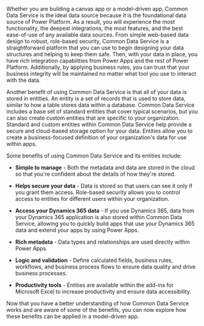 Whether you are building a canvas app or a model-driven app, Common
Data Service is the ideal data source because it is
the foundational data source of Power Platform. As a result, you will
experience the most functionality, the deepest integrations, the most features,
and the best ease-of-use of any available data sources. From
simple web-based data design to robust, role-based security, 
Common Data Service is a straightforward platform that you can use to begin designing your
data structures and helping to keep them safe. Then, with your data in place, you
have rich integration capabilities from Power Apps and the rest of 
Power Platform. Additionally, by applying business rules, you can trust that your
business integrity will be maintained no matter what tool you use to
interact with the data.

Another benefit of using Common Data Service is that all
of your data is stored in entities. An entity is a set of records that is used
to store data, similar to how a table stores data within a database.
Common Data Service includes a base set of standard entities that cover
typical scenarios, but you can also create custom entities that are specific to
your organization. Standard and custom entities within Common Data
Service help provide a secure and cloud-based storage option for your data.
Entities allow you to create a business-focused definition of your
organization's data for use within apps. 

Some benefits of using Common Data Service and its entities include:

-   **Simple to manage** - Both the metadata and data are stored in the
    cloud so that you're confident about the details of how they're
    stored.

-   **Helps secure your data** - Data is stored so that users can see
    it only if you grant them access. Role-based security allows you to
    control access to entities for different users within your
    organization.

-   **Access your Dynamics 365 data** - If you use Dynamics 365, data 
    from your Dynamics 365 application is also stored within Common Data 
    Service, allowing you to quickly build apps that use your 
    Dynamics 365 data and extend your apps by using Power Apps.

-   **Rich metadata** - Data types and relationships are used
    directly within Power Apps.

-   **Logic and validation** - Define calculated fields, business
    rules, workflows, and business process flows to ensure data quality
    and drive business processes.

-   **Productivity tools** - Entities are available within the add-ins
    for Microsoft Excel to increase productivity and ensure data
    accessibility.

Now that you have a better understanding of how Common Data Service works and
are aware of some of the benefits, you can now explore how these benefits can be applied 
in a model-driven app.
